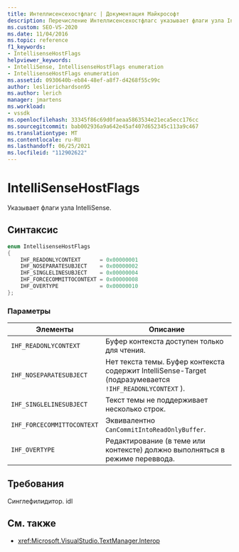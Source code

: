 ```yaml
---
title: Интеллисенсехостфлагс | Документация Майкрософт
description: Перечисление Интеллисенсехостфлагс указывает флаги узла IntelliSense. В этой статье описываются значения перечисления.
ms.custom: SEO-VS-2020
ms.date: 11/04/2016
ms.topic: reference
f1_keywords:
- IntellisenseHostFlags
helpviewer_keywords:
- IntelliSense, IntellisenseHostFlags enumeration
- IntellisenseHostFlags enumeration
ms.assetid: 0930640b-eb84-48ef-a8f7-d4268f55c99c
author: leslierichardson95
ms.author: lerich
manager: jmartens
ms.workload:
- vssdk
ms.openlocfilehash: 33345f86c69d0faeaa5863534e21eca5ecc176cc
ms.sourcegitcommit: bab002936a9a642e45af407d652345c113a9c467
ms.translationtype: MT
ms.contentlocale: ru-RU
ms.lasthandoff: 06/25/2021
ms.locfileid: "112902622"
---
```

# <a name="intellisensehostflags"></a>IntelliSenseHostFlags
Указывает флаги узла IntelliSense.

## <a name="syntax"></a>Синтаксис

```cpp
enum IntellisenseHostFlags
{
    IHF_READONLYCONTEXT      = 0x00000001
    IHF_NOSEPARATESUBJECT    = 0x00000002
    IHF_SINGLELINESUBJECT    = 0x00000004
    IHF_FORCECOMMITTOCONTEXT = 0x00000008
    IHF_OVERTYPE             = 0x00000010
};
```

### <a name="parameters"></a>Параметры

|Элементы|Описание|
|-------------|-----------------|
|`IHF_READONLYCONTEXT`|Буфер контекста доступен только для чтения.|
|`IHF_NOSEPARATESUBJECT`|Нет текста темы. Буфер контекста содержит IntelliSense-Target (подразумевается `!IHF_READONLYCONTEXT` ).|
|`IHF_SINGLELINESUBJECT`|Текст темы не поддерживает несколько строк.|
|`IHF_FORCECOMMITTOCONTEXT`|Эквивалентно `CanCommitIntoReadOnlyBuffer`.|
|`IHF_OVERTYPE`|Редактирование (в теме или контексте) должно выполняться в режиме переввода.|

## <a name="requirements"></a>Требования
 Синглефилидитор. idl

## <a name="see-also"></a>См. также
- <xref:Microsoft.VisualStudio.TextManager.Interop>
